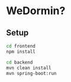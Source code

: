 # WeDormin?

## Setup

```bash
cd frontend
npm install
```

```bash
cd backend
mvn clean install
mvn spring-boot:run
```